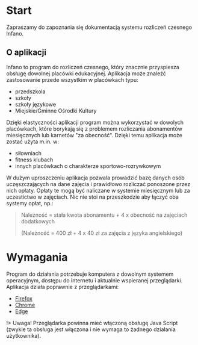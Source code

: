 # Start
Zapraszamy do zapoznania się dokumentacją systemu rozliczeń czesnego Infano. 

## O aplikacji

Infano to program do rozliczeń czesnego, który znacznie przyspiesza obsługę dowolnej placówki edukacyjnej. Aplikacja może znaleźć zastosowanie przede wszystkim w placówkach typu:

- przedszkola
- szkoły
- szkoły językowe
- Miejskie/Gminne Ośrodki Kultury
  

Dzięki elastyczności aplikacji program można wykorzystać w dowolych placówkach, które borykają się z problemem rozliczania abonamentów miesięcznych lub karnetów "za obecność". Dzięki temu aplikacja może zostać użyta m.in. w:

- siłowniach
- fitness klubach
- innych placówkach o charakterze sportowo-rozrywkowym


W dużym uproszczeniu aplikacja pozwala prowadzić bazę danych osób uczęszczających na dane zajęcia i prawidłowo rozliczać ponoszone przez nich opłaty. Opłaty te mogą być naliczane w systemie miesięcznym lub za uczestictwo w zajęciach. Nic nie stoi na przeszkodzie aby łączyć oba systemy opłat, np.:

> Należność = stała kwota abonamentu + 4 x obecność na zajęciach dodatkowych
>
> (Należność = 400 zł + 4 x 40 zł za zajęcia z języka angielskiego)

# Wymagania

Program do działania potrzebuje komputera z dowolnym systemem operacyjnym, dostępu do internetu i aktualnie wspieranej przeglądarki. Aplikacja działa poprawnie z przeglądarkami:

- [Firefox](https://www.mozilla.org/pl/firefox/products/)
- [Chrome](https://www.google.com/intl/pl_pl/chrome/)
- [Edge](https://www.microsoft.com/pl-pl/edge)

!> Uwaga! Przeglądarka powinna mieć włączoną obsługę Java Script (zwykle ta obsługa jest włączona i nie wymaga to żadnego działania użytkownika).

